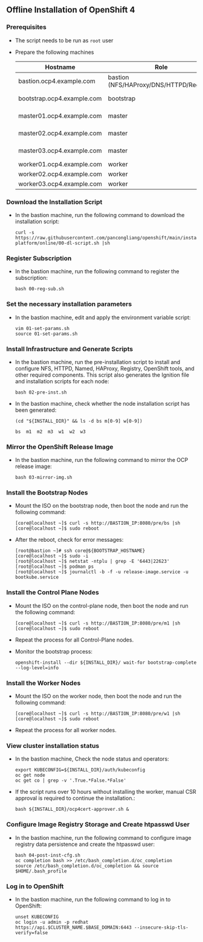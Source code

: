 ## Offline Installation of OpenShift 4

### Prerequisites
* The script needs to be run as `root` user  
* Prepare the following machines  

  | Hostname                    | Role                         | vCPU | RAM  | Storage |
  |-----------------------------|-----------------------------|------|------|---------|
  | bastion.ocp4.example.com    | bastion (NFS/HAProxy/DNS/HTTPD/Registry) | 4  |  6 GB  |  100 GB   |
  | bootstrap.ocp4.example.com  | bootstrap                   |  4   | 16 GB | 100 GB  |
  | master01.ocp4.example.com   | master                      |  4   | 16 GB | 100 GB  |
  | master02.ocp4.example.com   | master                      |  4   | 16 GB | 100 GB  |
  | master03.ocp4.example.com   | master                      |  4   | 16 GB | 100 GB  |
  | worker01.ocp4.example.com   | worker                      |  4   |  8 GB | 100 GB  |
  | worker02.ocp4.example.com   | worker                      |  4   |  8 GB | 100 GB  |
  | worker03.ocp4.example.com   | worker                      |  4   |  8 GB | 100 GB  |


### Download the Installation Script

* In the bastion machine, run the following command to download the installation script:

  ```
  curl -s https://raw.githubusercontent.com/pancongliang/openshift/main/installing/any-platform/online/00-dl-script.sh |sh
  ```


### Register Subscription

* In the bastion machine, run the following command to register the subscription:

  ```
  bash 00-reg-sub.sh
  ```


### Set the necessary installation parameters

* In the bastion machine, edit and apply the environment variable script:

  ```
  vim 01-set-params.sh
  source 01-set-params.sh
  ```


### Install Infrastructure and Generate Scripts

* In the bastion machine, run the pre-installation script to install and configure NFS, HTTPD, Named, HAProxy, Registry, OpenShift tools, and other required components. This script also generates the Ignition file and installation scripts for each node:

  ```
  bash 02-pre-inst.sh
  ```
  
* In the bastion machine, check whether the node installation script has been generated:
  ```
  (cd "${INSTALL_DIR}" && ls -d bs m[0-9] w[0-9])

  bs  m1  m2  m3  w1  w2  w3
  ```

  
### Mirror the OpenShift Release Image

* In the bastion machine, run the following command to mirror the OCP release image:
  
  ```
  bash 03-mirror-img.sh
  ```


### Install the Bootstrap Nodes

* Mount the ISO on the bootstrap node, then boot the node and run the following command:

  ```
  [core@localhost ~]$ curl -s http://BASTION_IP:8080/pre/bs |sh
  [core@localhost ~]$ sudo reboot
  ```

* After the reboot, check for error messages:
 
  ```
  [root@bastion ~]# ssh core@${BOOTSTRAP_HOSTNAME}
  [core@localhost ~]$ sudo -i
  [root@localhost ~]$ netstat -ntplu | grep -E '6443|22623'
  [root@localhost ~]$ podman ps
  [root@localhost ~]$ journalctl -b -f -u release-image.service -u bootkube.service
  ```


### Install the Control Plane Nodes

* Mount the ISO on the control-plane node, then boot the node and run the following command:

  ```
  [core@localhost ~]$ curl -s http://BASTION_IP:8080/pre/m1 |sh
  [core@localhost ~]$ sudo reboot
  ```
* Repeat the process for all Control-Plane nodes.
  
* Monitor the bootstrap process:

  ```
  openshift-install --dir ${INSTALL_DIR}/ wait-for bootstrap-complete --log-level=info
  ```


### Install the Worker Nodes

* Mount the ISO on the worker node, then boot the node and run the following command:

  ```
  [core@localhost ~]$ curl -s http://BASTION_IP:8080/pre/w1 |sh
  [core@localhost ~]$ sudo reboot
  ```

* Repeat the process for all worker nodes.


### View cluster installation status

* In the bastion machine, Check the node status and operators:

  ```
  export KUBECONFIG=${INSTALL_DIR}/auth/kubeconfig
  oc get node
  oc get co | grep -v '.True.*False.*False'
  ```

* If the script runs over 10 hours without installing the worker, manual CSR approval is required to continue the installation.:
  
  ```
  bash ${INSTALL_DIR}/ocp4cert-approver.sh &
  ```

### Configure Image Registry Storage and Create htpasswd User

* In the bastion machine, run the following command to configure image registry data persistence and create the htpasswd user:

  ```
  bash 04-post-inst-cfg.sh
  oc completion bash >> /etc/bash_completion.d/oc_completion
  source /etc/bash_completion.d/oc_completion && source $HOME/.bash_profile
  ```


### Log in to OpenShift

* In the bastion machine, run the following command to log in to OpenShift:

  ```
  unset KUBECONFIG
  oc login -u admin -p redhat https://api.$CLUSTER_NAME.$BASE_DOMAIN:6443 --insecure-skip-tls-verify=false
  ```
